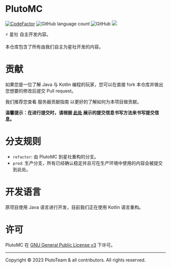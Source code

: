 # PlutoMC

[![CodeFactor](https://www.codefactor.io/repository/github/plutosmp/plutomc/badge)](https://www.codefactor.io/repository/github/plutosmp/plutomc)
![GitHub language count](https://img.shields.io/github/languages/count/plutosmp/PlutoMC)
![GitHub](https://img.shields.io/github/license/plutosmp/PlutoMC)
![](https://img.shields.io/github/last-commit/nostalgic853/PlutoMC-Engine?logo=artstation&flat&color=9266CC)

⚡ 星社 自主开发内容。

本仓库包含了所有由我们自主为星社开发的内容。

# 贡献

如果您是一位了解 Java 与 Kotlin 编程的玩家，您可以在直接 fork 本仓库并做出您想要的修改后提交 Pull request。

我们推荐您查看 服务器贡献指南 以更好的了解如何为本项目做贡献。

**温馨提示：在进行提交时，请根据 [此处](https://zhuanlan.zhihu.com/p/34223150) 展示的提交信息书写方法来书写提交信息。**

# 分支规则

- `refactor`: 由 PlutoMC 到星社重构的分支。
- `prod`: 生产分支，所有已经确认稳定并且可在生产环境中使用的内容会被提交到此处。

# 开发语言

原项目使用 Java 语言进行开发，目前我们正在使用 Kotlin 语言重构。

# 许可

PlutoMC 在 [GNU General Public License v3](https://www.gnu.org/licenses/gpl-3.0.en.html) 下许可。

---

Copyright © 2023 PlutoTeam & all contributors. All rights reserved.
